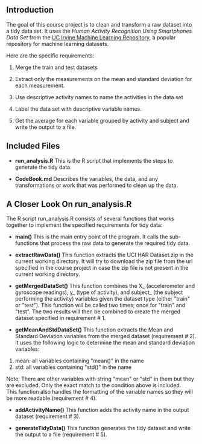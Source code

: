 ## Introduction

The goal of this course project is to clean and transform a raw dataset into a tidy data set.
It uses the <i>Human Activity Recognition Using Smartphones Data Set</i> from
the <a href="http://archive.ics.uci.edu/ml/">UC Irvine Machine
Learning Repository</a>, a popular repository for machine learning
datasets. 

Here are the specific requirements:


1. Merge the train and test datasets

2. Extract only the measurements on the mean and standard deviation for each measurement. 

3. Use descriptive activity names to name the activities in the data set

4. Label the data set with descriptive variable names. 

5. Get the average for each variable grouped by activity and subject and write the output to a file.

## Included Files 

* <b>run_analysis.R</b> This is the R script that implements the steps to generate the tidy data.

* <b>CodeBook.md</b> Describes the variables, the data, and any transformations or work that was performed to clean up the data.

## A Closer Look On run_analysis.R

The R script run_analysis.R consists of several functions that works together to implement the specified requirements for tidy data:

* <b>main()</b> This is the main entry point of the program. It calls the sub-functions that process the raw data to generate the required tidy data.

* <b>extractRawData()</b> This function extracts the UCI HAR Dataset.zip in the current working directory. It will try to download the zip file from the url specified in the course project in case the zip file is not present in the current working directory.

* <b>getMergedDataSet()</b> This function combines the X_ (accelerometer and gyroscope readings), y_ (type of activity), and subject_ (the subject performing the activity) variables given the dataset type (either "train" or "test"). This function will be called two times; once for "train" and "test". The two results will then be combined to create the merged dataset specified in requirement # 1.

* <b>getMeanAndStdDataSet()</b> This function extracts the Mean and Standard Deviation variables from the merged dataset (requirement # 2). It uses the following logic to determine the mean and standard deviation variables: <br>
<ol>
  <li>mean: all variables containing "mean()" in the name</li>
  <li>std: all variables containing "std()" in the name</li>
</ol>
Note: There are other variables with string "mean" or "std" in them but they are excluded. Only the exact match to the condition above is included.<br>
This function also handles the formatting of the variable names so they will be more readable (requirement # 4).

* <b>addActivityName()</b> This function adds the activity name in the output dataset (requirement # 3).

* <b>generateTidyData()</b> This function generates the tidy dataset and write the output to a file (requirement # 5).







